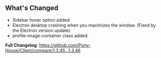 ## What's Changed

- Sidebar hover option added.
- Electron desktop crashing when you maximizes the window. (Fixed by the Electron version update)
- profile-image-container class added.

**Full Changelog**: https://github.com/Pony-House/Client/compare/1.3.45...1.3.46
